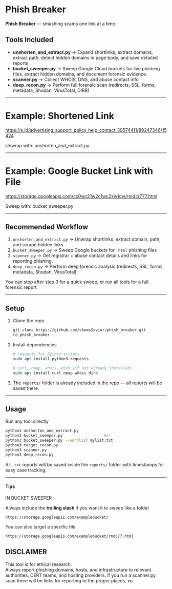 # Phish Breaker

**Phish Breaker** — smashing scams one link at a time.

## Tools Included

- **unshorten_and_extract.py** → Expand shortlinks, extract domains, extract path, detect hidden domains in page body, and save detailed reports  
- **bucket_sweeper.py** → Sweep Google Cloud buckets for live phishing files, extract hidden domains, and document forensic evidence.  
- **scanner.py** → Collect WHOIS, DNS, and abuse contact info  
- **deep_recon.py** → Perform full forensic scan (redirects, SSL, forms, metadata, Shodan, VirusTotal, DIRB)

---

#  Example: Shortened Link

https://s.id/advertising_support_policy_help_contact_39574411/89247346/15424

 Unwrap with: unshorten_and_extract.py

---

#  Example: Google Bucket Link with File

https://storage.googleapis.com/cx0wc21w2c1wc2xw1cw/rmdcr777.html

 Sweep with: bucket_sweeper.py


---

##  Recommended Workflow

1. `unshorten_and_extract.py` → Unwrap shortlinks, extract domain, path, and scrape hidden links  
2. `bucket_sweeper.py` → Sweep Google buckets for `.html` phishing files  
3. `scanner.py` → Get registrar + abuse contact details and links for reporting phishing. 
4. `deep_recon.py` → Perform deep forensic analysis (redirects, SSL, forms, metadata, Shodan, VirusTotal)

You can stop after step 3 for a quick sweep, or run all tools for a full forensic report.

---

## Setup

1. Clone the repo
   ```bash
   git clone https://github.com/ekomsSavior/phish_breaker.git
   cd phish_breaker
   ```

2. Install dependencies 
   ```bash
   # requests for Python scripts
   sudo apt install python3-requests

   # curl, nmap, whois, dirb (if not already installed)
   sudo apt install curl nmap whois dirb
   ```

3. The `reports/` folder is already included in the repo — all reports will be saved there.

---

##  Usage

Run any tool directly
```bash
python3 unshorten_and_extract.py
python3 bucket_sweeper.py                  #or
python3 bucket_sweeper.py --wordlist mylist.txt
python3 target_recon.py
python3 scanner.py
python3 deep_recon.py
```

All `.txt` reports will be saved inside the `reports/` folder with timestamps for easy case tracking.

---
#### Tips

IN BUCKET SWEEPER-

 Always include the **trailing slash** if you want it to sweep like a folder
```
https://storage.googleapis.com/examplebucket/
```

You can also target a specific file
```
https://storage.googleapis.com/examplebucket/rmdc77.html
```

## DISCLAIMER 

This tool is for ethical research.    
Always report phishing domains, hosts, and infrastructure to relevant authorities, CERT teams, and hosting providers.
If you run a scanner.py scan there will be links for reporting to the proper places. xo


